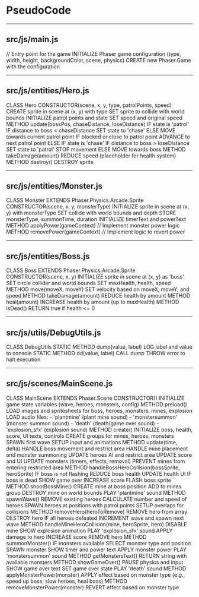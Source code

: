 # PseudoCode

---

## src/js/main.js

// Entry point for the game
INITIALIZE Phaser game configuration (type, width, height, backgroundColor, scene, physics)
CREATE new Phaser.Game with the configuration

---

## src/js/entities/Hero.js

CLASS Hero
    CONSTRUCTOR(scene, x, y, type, patrolPoints, speed)
        CREATE sprite in scene at (x, y) with type
        SET sprite to collide with world bounds
        INITIALIZE patrol points and state
        SET speed and original speed
    METHOD update(bossPos, chaseDistance, loseDistance)
        IF state is 'patrol'
            IF distance to boss < chaseDistance
                SET state to 'chase'
            ELSE
                MOVE towards current patrol point
                IF blocked or close to patrol point
                    ADVANCE to next patrol point
        ELSE IF state is 'chase'
            IF distance to boss > loseDistance
                SET state to 'patrol'
                STOP movement
            ELSE
                MOVE towards boss
    METHOD takeDamage(amount)
        REDUCE speed (placeholder for health system)
    METHOD destroy()
        DESTROY sprite

---

## src/js/entities/Monster.js

CLASS Monster EXTENDS Phaser.Physics.Arcade.Sprite
    CONSTRUCTOR(scene, x, y, monsterType)
        INITIALIZE sprite in scene at (x, y) with monsterType
        SET collide with world bounds and depth
        STORE monsterType, summonTime, duration
        INITIALIZE timerText and powerText
    METHOD applyPower(gameContext)
        // Implement monster power logic
    METHOD removePower(gameContext)
        // Implement logic to revert power

---

## src/js/entities/Boss.js

CLASS Boss EXTENDS Phaser.Physics.Arcade.Sprite
    CONSTRUCTOR(scene, x, y)
        INITIALIZE sprite in scene at (x, y) as 'boss'
        SET circle collider and world bounds
        SET maxHealth, health, speed
    METHOD move(moveX, moveY)
        SET velocity based on moveX, moveY, and speed
    METHOD takeDamage(amount)
        REDUCE health by amount
    METHOD heal(amount)
        INCREASE health by amount (up to maxHealth)
    METHOD isDead()
        RETURN true if health <= 0

---

## src/js/utils/DebugUtils.js

CLASS DebugUtils
    STATIC METHOD dump(value, label)
        LOG label and value to console
    STATIC METHOD dd(value, label)
        CALL dump
        THROW error to halt execution

---

## src/js/scenes/MainScene.js

CLASS MainScene EXTENDS Phaser.Scene
    CONSTRUCTOR()
        INITIALIZE game state variables (wave, heroes, monsters, config)
    METHOD preload()
        LOAD images and spritesheets for boss, heroes, monsters, mines, explosion
        LOAD audio files:
            - 'plantmine' (plant mine sound)
            - 'monstersummon' (monster summon sound)
            - 'death' (death/game over sound)
            - 'explosion_sfx' (explosion sound)
    METHOD create()
        INITIALIZE boss, health, score, UI texts, controls
        CREATE groups for mines, heroes, monsters
        SPAWN first wave
        SETUP input and animations
    METHOD update(time, delta)
        HANDLE boss movement and restrict area
        HANDLE mine placement and monster summoning
        UPDATE heroes AI and restrict area
        UPDATE score and UI
        UPDATE monsters (timers, effects, removal)
        PREVENT mines from entering restricted area
    METHOD handleBossHeroCollision(bossSprite, heroSprite)
        IF boss is not flashing
            REDUCE boss health
            UPDATE health UI
            IF boss is dead
                SHOW game over
            INCREASE score
            FLASH boss sprite
    METHOD shootBossMine()
        CREATE mine at boss position
        ADD to mines group
        DESTROY mine on world bounds
        PLAY 'plantmine' sound
    METHOD spawnWave()
        REMOVE existing heroes
        CALCULATE number and speed of heroes
        SPAWN heroes at positions with patrol points
        SETUP overlaps for collisions
    METHOD removeHero(heroToRemove)
        REMOVE hero from array
        DESTROY hero
        IF all heroes defeated
            INCREMENT wave and spawn next wave
    METHOD handleMineHeroCollision(mine, heroSprite, hero)
        DISABLE mine
        SHOW explosion animation
        PLAY 'explosion_sfx' sound
        APPLY damage to hero
        INCREASE score
        REMOVE hero
    METHOD summonMonster()
        IF monsters available
            SELECT monster type and position
            SPAWN monster
            SHOW timer and power text
            APPLY monster power
            PLAY 'monstersummon' sound
    METHOD getMonstersText()
        RETURN string with available monsters
    METHOD showGameOver()
        PAUSE physics and input
        SHOW game over text
        SET game over state
        PLAY 'death' sound
    METHOD applyMonsterPower(monster)
        APPLY effect based on monster type (e.g., speed up boss, slow heroes, heal boss)
    METHOD removeMonsterPower(monster)
        REVERT effect based on monster type